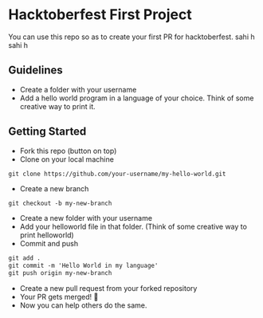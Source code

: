 # Hacktoberfest First Project

You can use this repo so as to create your first PR for hacktoberfest.
sahi h sahi h
## Guidelines

- Create a  folder with your username
- Add a hello world program in a language of your choice. Think of some creative way to print it.

## Getting Started

- Fork this repo (button on top)
- Clone on your local machine

```terminal
git clone https://github.com/your-username/my-hello-world.git
```

- Create a new branch

```markdown
git checkout -b my-new-branch
```

- Create a new folder with your username
- Add your helloworld file in that folder. (Think of some creative way to print helloworld)
- Commit and push

```markdown
git add .
git commit -m 'Hello World in my language'
git push origin my-new-branch
```

- Create a new pull request from your forked repository
- Your PR gets merged! 🎃
- Now you can help others do the same.
